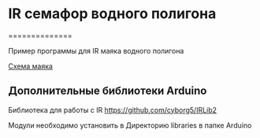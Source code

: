 # IR семафор водного полигона
==============

Пример программы для IR маяка водного полигона

[Схема маяка](https://raw.githubusercontent.com/voltbro/ats-nti/master/Semafor/Scheme-Mayak-2018.pdf)

Дополнительные библиотеки Arduino
-----

Библиотека для работы с IR
https://github.com/cyborg5/IRLib2

Модули необходимо установить в Директорию libraries в папке Arduino
